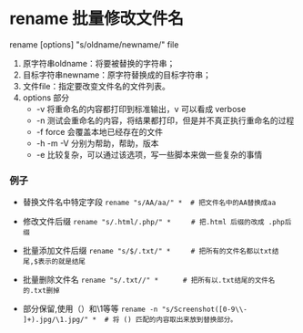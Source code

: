 # rename 批量修改文件名 

rename [options] "s/oldname/newname/" file

1. 原字符串oldname：将要被替换的字符串；
2. 目标字符串newname：原字符替换成的目标字符串；
3. 文件file：指定要改变文件名的文件列表。
4. options 部分
	- -v 将重命名的内容都打印到标准输出，v 可以看成 verbose
	- -n 测试会重命名的内容，将结果都打印，但是并不真正执行重命名的过程
	- -f force 会覆盖本地已经存在的文件
	- -h -m -V 分别为帮助，帮助，版本
	- -e 比较复杂，可以通过该选项，写一些脚本来做一些复杂的事情


### 例子
- 替换文件名中特定字段
`rename "s/AA/aa/" *  # 把文件名中的AA替换成aa`

- 修改文件后缀
`rename "s/.html/.php/" *     # 把.html 后缀的改成 .php后缀`

- 批量添加文件后缀
`rename "s/$/.txt/" *     # 把所有的文件名都以txt结尾,$表示的就是结尾`

- 批量删除文件名
`rename "s/.txt//" *      # 把所有以.txt结尾的文件名的.txt删掉`

- 部分保留,使用（）和\1等等
`rename -n "s/Screenshot([0-9\\- ]+).jpg/\1.jpg/" *  # 将 () 匹配的内容取出来放到替换部分。`

